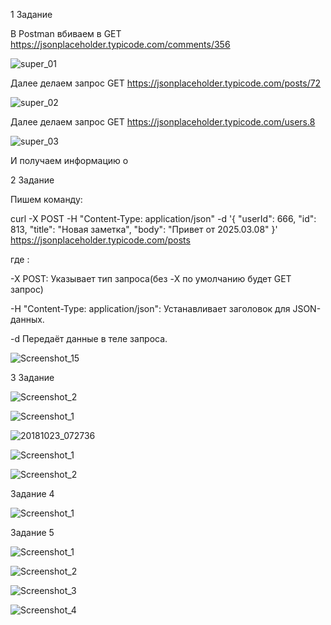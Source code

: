 1 Задание

В Postman вбиваем в GET https://jsonplaceholder.typicode.com/comments/356

![super_01](https://github.com/user-attachments/assets/4e07c775-6e55-4131-9bb6-4b650fa9d049)

Далее делаем запрос GET https://jsonplaceholder.typicode.com/posts/72

![super_02](https://github.com/user-attachments/assets/ab315e96-2f16-46d9-93cc-cae538f92eaa)

Далее делаем запрос GET https://jsonplaceholder.typicode.com/users.8

![super_03](https://github.com/user-attachments/assets/454000b4-f8c6-4a82-a588-dd581e0d0620)

И получаем информацию о 



2 Задание

Пишем команду:

curl -X POST -H "Content-Type: application/json" -d '{ "userId": 666, "id": 813, "title": "Новая заметка", "body": "Привет от 2025.03.08" }' https://jsonplaceholder.typicode.com/posts

где :

-X POST: Указывает тип запроса(без -X по умолчанию будет GET запрос)

-H "Content-Type: application/json": Устанавливает заголовок для JSON-данных.

-d Передаёт данные в теле запроса.

![Screenshot_15](https://github.com/user-attachments/assets/2377d1db-1810-43a0-8b0d-0984a8b58f7e)

3 Задание

![Screenshot_2](https://github.com/user-attachments/assets/45a3d7b0-0b47-447c-8d5b-43abaaebfefc)

![Screenshot_1](https://github.com/user-attachments/assets/e54e8ac4-9f0c-4c0d-85c7-e5fd911d01d4)

![20181023_072736](https://github.com/user-attachments/assets/8985a492-e0c8-4592-8559-ce860579d25b)

![Screenshot_1](https://github.com/user-attachments/assets/cc5b7f7a-5efe-488f-9591-d705bca3a96f)

![Screenshot_2](https://github.com/user-attachments/assets/6dbdc48e-df4f-469c-928d-c88e7557d356)

Задание 4

![Screenshot_1](https://github.com/user-attachments/assets/53196ca2-b57c-4758-81a4-ad385d1368fd)

Задание 5

![Screenshot_1](https://github.com/user-attachments/assets/52ae9f87-9ada-479e-963a-a1d454523a7c)

![Screenshot_2](https://github.com/user-attachments/assets/950b0a7c-415a-4d7f-ba35-22ee1cc0526b)

![Screenshot_3](https://github.com/user-attachments/assets/9256d1f8-7db2-4378-a3c3-5e1213b8a09e)

![Screenshot_4](https://github.com/user-attachments/assets/bfcede08-840b-48c6-9cb6-a56ca090c01f)



